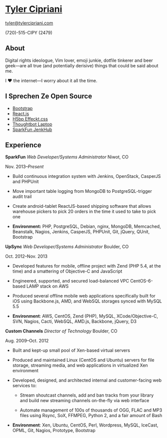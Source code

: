 # [Tyler Cipriani](https://tylercipriani.com)

[tyler@tylercipriani.com](mailto:tyler@tylercipriani.com)

(720)-515-CIPY (2479)

## About

Digital rights ideologue, Vim lover, emoji junkie, dotfile tinkerer and beer
geek—are all true (and potentially derisive) things that could be said
about me.

I ♥ the internet—I worry about it all the time.

## I Sprechen Ze Open Source

* [Bootstrap](https://github.com/twbs/bootstrap/issues/9855#issuecomment-37828630)
* [React.js](https://github.com/hakimel/reveal.js/pull/591)
* [H5bp Effeckt.css](https://github.com/h5bp/Effeckt.css/commit/603c7a2dd9e5443278bd5f08e6aa34fbf802d5d9)
* [Thoughtbot Laptop](https://github.com/thoughtbot/laptop/pull/136)
* [SparkFun JenkHub](https://github.com/sparkfun/jenkhub)

## Experience

**SparkFun** _Web Developer/Systems Administrator_ Niwot, CO

  Nov. 2013–_Present_

  * Build continuous integration system with Jenkins, OpenStack,
    CasperJS and PHPUnit

  * Move important table logging from MongoDB to PostgreSQL-trigger
    audit trail

  * Create android-tablet ReactJS-based shipping software
    that allows warehouse pickers to pick 20 orders in the time it used
    to take to pick one

  * **Environment:** PHP, PostgreSQL, Debian, nginx, MongoDB, Memcached,
    Beanstalk, Nagios, Jenkins, CasperJS, PHPUnit, Git, jQuery, QUnit,
    Bootstrap


**UpSync** _Web Developer/Systems Administrator_ Boulder, CO

  Oct. 2012–Nov. 2013

  * Developed features for mobile, offline project with Zend (PHP 5.4, at
    the time) and a smattering of Objective-C and JavaScript

  * Engineered, supported, and secured load-balanced VPC CentOS-6-based
    LAMP stack on AWS

  * Produced several offline mobile web applications specifically built for
    iOS using Backbone.js, AMD, and WebSQL storages synced with MySQL 5.5

  * **Environment**: AWS, CentOS, Zend (PHP), MySQL, XCode/Objective-C,
    SVN, Nagios, Cacti, WebSQL, AMD.js, Backbone, jQuery, D3


**Custom Channels** _Director of Technology_ Boulder, CO

  Aug. 2009–Oct. 2012

  * Built and kept-up small pool of Xen-based virtual servers

  * Produced and maintained Linux (CentOS and Ubuntu) servers for file
    storage, streaming media, and web applications in virtualized Xen
    environment

  * Developed, designed, and architected internal and customer-facing
    web services to:

    - Stream shoutcast channels, add and ban tracks from your library and
      build new streaming channels on-the-fly via web interface

    - Automate management of 100s of thousands of OGG, FLAC and MP3
      files using Rsync, SoX, FFMPEG, Python 2, and a fair amount of
      Bash

  * **Environment**: Xen, Ubuntu, CentOS, Perl, Wordpress, MySQL, IceCast,
    OPML, Git, Nagios, Prototype, Bootstrap
